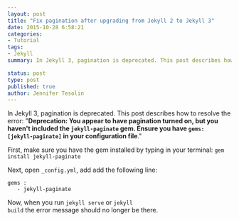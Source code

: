 ```yaml
---
layout: post
title: "Fix pagination after upgrading from Jekyll 2 to Jekyll 3"
date: 2015-10-28 6:58:21
categories:
- Tutorial
tags:
- Jekyll
summary: In Jekyll 3, pagination is deprecated. This post describes how to resolve the error if you upgraded Jekyll from an older version.

status: post
type: post
published: true
author: Jennifer Tesolin
---
```


In Jekyll 3, pagination is deprecated. This post describes how to resolve the error: "**Deprecation: You appear to have pagination turned on, but you haven't included the `jekyll-paginate` gem. Ensure you have `gems: [jekyll-paginate]` in your configuration file**." <!--more-->

First, make sure you have the gem installed by typing in your terminal:
<code>gem install jekyll-paginate</code>

Next, open <code>_config.yml</code>, add add the following line:

<code>gems :<br>
&nbsp;&nbsp;- jekyll-paginate</code>

Now, when you run <code>jekyll serve</code> or <code>jekyll build</code> the error message should no longer be there.